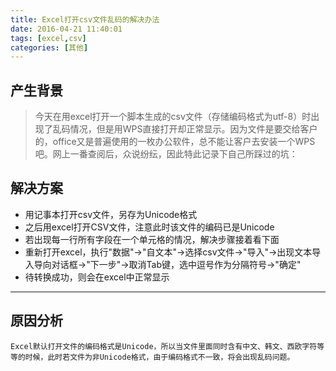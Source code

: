 ```yaml
---
title: Excel打开csv文件乱码的解决办法
date: 2016-04-21 11:40:01
tags: [excel,csv]
categories: [其他]
---
```


## 产生背景

 > 今天在用excel打开一个脚本生成的csv文件（存储编码格式为utf-8）时出现了乱码情况，但是用WPS直接打开却正常显示。因为文件是要交给客户的，office又是普遍使用的一枚办公软件，总不能让客户去安装一个WPS吧。网上一番查阅后，众说纷纭，因此特此记录下自己所踩过的坑：

## 解决方案

* 用记事本打开csv文件，另存为Unicode格式
* 之后用excel打开CSV文件，注意此时该文件的编码已是Unicode
* 若出现每一行所有字段在一个单元格的情况，解决步骤接着看下面
* 重新打开excel，执行"数据"->"自文本"->选择csv文件->"导入"->出现文本导入导向对话框->"下一步"->取消Tab键，选中逗号作为分隔符号->"确定"
* 待转换成功，则会在excel中正常显示

-------------------

## 原因分析

	Excel默认打开文件的编码格式是Unicode，所以当文件里面同时含有中文、韩文、西欧字符等等的时候，此时若文件为非Unicode格式，由于编码格式不一致，将会出现乱码问题。
